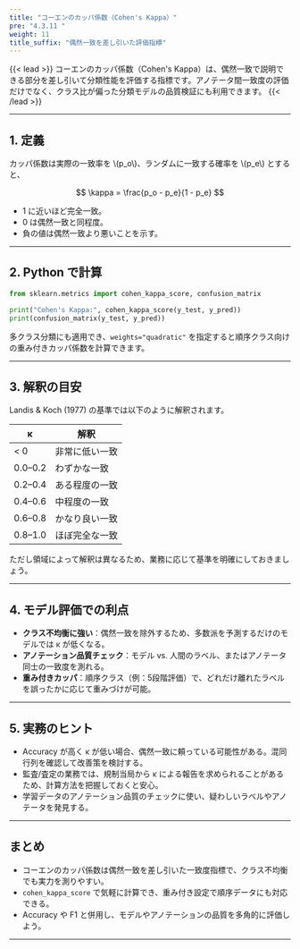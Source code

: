 ```yaml
---
title: "コーエンのカッパ係数（Cohen's Kappa）"
pre: "4.3.11 "
weight: 11
title_suffix: "偶然一致を差し引いた評価指標"
---
```


{{< lead >}}
コーエンのカッパ係数（Cohen's Kappa）は、偶然一致で説明できる部分を差し引いて分類性能を評価する指標です。アノテータ間一致度の評価だけでなく、クラス比が偏った分類モデルの品質検証にも利用できます。
{{< /lead >}}

---

## 1. 定義

カッパ係数は実際の一致率を \\(p_o\\)、ランダムに一致する確率を \\(p_e\\) とすると、

$$
\kappa = \frac{p_o - p_e}{1 - p_e}
$$

- 1 に近いほど完全一致。
- 0 は偶然一致と同程度。
- 負の値は偶然一致より悪いことを示す。

---

## 2. Python で計算

```python
from sklearn.metrics import cohen_kappa_score, confusion_matrix

print("Cohen's Kappa:", cohen_kappa_score(y_test, y_pred))
print(confusion_matrix(y_test, y_pred))
```

多クラス分類にも適用でき、`weights="quadratic"` を指定すると順序クラス向けの重み付きカッパ係数を計算できます。

---

## 3. 解釈の目安

Landis & Koch (1977) の基準では以下のように解釈されます。

| κ | 解釈 |
| --- | --- |
| < 0 | 非常に低い一致 |
| 0.0–0.2 | わずかな一致 |
| 0.2–0.4 | ある程度の一致 |
| 0.4–0.6 | 中程度の一致 |
| 0.6–0.8 | かなり良い一致 |
| 0.8–1.0 | ほぼ完全な一致 |

ただし領域によって解釈は異なるため、業務に応じて基準を明確にしておきましょう。

---

## 4. モデル評価での利点

- **クラス不均衡に強い**：偶然一致を除外するため、多数派を予測するだけのモデルでは κ が低くなる。
- **アノテーション品質チェック**：モデル vs. 人間のラベル、またはアノテータ同士の一致度を測れる。
- **重み付きカッパ**：順序クラス（例：5段階評価）で、どれだけ離れたラベルを誤ったかに応じて重みづけが可能。

---

## 5. 実務のヒント

- Accuracy が高く κ が低い場合、偶然一致に頼っている可能性がある。混同行列を確認して改善策を検討する。
- 監査/査定の業務では、規制当局から κ による報告を求められることがあるため、計算方法を把握しておくと安心。
- 学習データのアノテーション品質のチェックに使い、疑わしいラベルやアノテータを発見する。

---

## まとめ

- コーエンのカッパ係数は偶然一致を差し引いた一致度指標で、クラス不均衡でも実力を測りやすい。
- `cohen_kappa_score` で気軽に計算でき、重み付き設定で順序データにも対応できる。
- Accuracy や F1 と併用し、モデルやアノテーションの品質を多角的に評価しよう。

---
